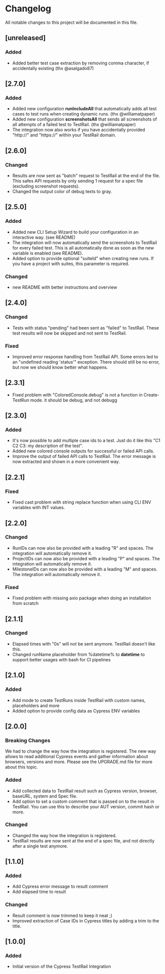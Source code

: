 # Changelog

All notable changes to this project will be documented in this file.

## [unreleased]

### Added

- Added better test case extraction by removing comma character, if accidentally existing (thx @asalgado87)

## [2.7.0]

### Added

- Added new configuration **runIncludeAll** that automatically adds all test cases to test runs when creating dynamic runs. (thx @williamatpaper)
- Added new configuration **screenshotsAll** that sends all screenshots of all attempts of a failed test to TestRail. (thx @williamatpaper)
- The integration now also works if you have accidentally provided "http://" and "https://" within your TestRail domain.

## [2.6.0]

### Changed

- Results are now sent as "batch" request to TestRail at the end of the file. This safes API requests by only sending 1 request for a spec file (excluding screenshot requests).
- Changed the output color of debug texts to gray.

## [2.5.0]

### Added

- Added new CLI Setup Wizard to build your configuration in an interactive way. (see README)
- The integration will now automatically send the screenshots to TestRail for every failed test. This is all automatically done as soon as the new variable is enabled (see README).
- Added option to provide optional "suiteId" when creating new runs. If you have a project with suites, this parameter is required.

### Changed

- new README with better instructions and overview

## [2.4.0]

### Changed

- Tests with status "pending" had been sent as "failed" to TestRail. These test results will now be skipped and not sent to TestRail.

### Fixed

- Improved error response handling from TestRail API. Some errors led to an "undefined reading 'status'" exception. There should still be no error, but now we should know better what happens.

## [2.3.1]

- Fixed problem with "ColoredConsole.debug" is not a function in Create-TestRun mode. it should be debug, and not debugg

## [2.3.0]

### Added

- It's now possible to add multiple case ids to a test. Just do it like this "C1 C2 C3: my description of the test".
- Added new colored console outputs for successful or failed API calls.
- Improve the output of failed API calls to TestRail. The error message is now extracted and shown in a more convenient way.

## [2.2.1]

### Fixed

- Fixed cast problem with string replace function when using CLI ENV variables with INT values.

## [2.2.0]

### Changed

- RunIDs can now also be provided with a leading "R" and spaces. The integration will automatically remove it.
- ProjectIDs can now also be provided with a leading "P" and spaces. The integration will automatically remove it.
- MilestoneIDs can now also be provided with a leading "M" and spaces. The integration will automatically remove it.

### Fixed

- Fixed problem with missing axio package when doing an installation from scratch

## [2.1.1]

### Changed

- Elapsed times with "0s" will not be sent anymore. TestRail doesn't like this.
- Changed runName placeholder from %datetime% to __datetime__ to support better usages with bash for CI pipelines

## [2.1.0]

### Added

- Add mode to create TestRuns inside TestRail with custom names, placeholders and more
- Added option to provide config data as Cypress ENV variables

## [2.0.0]

### Breaking Changes

We had to change the way how the integration is registered.
The new way allows to read additional Cypress events and gather information about browsers, versions and more.
Please see the UPGRADE.md file for more about this topic.

### Added

- Add collected data to TestRail result such as Cypress version, browser, baseURL, system and Spec file.
- Add option to set a custom comment that is passed on to the result in TestRail. You can use this to describe your AUT version, commit hash or more.

### Changed

- Changed the way how the integration is registered.
- TestRail results are now sent at the end of a spec file, and not directly after a single test anymore.

## [1.1.0]

### Added

- Add Cypress error message to result comment
- Add elapsed time to result

### Changed

- Result comment is now trimmed to keep it neat ;)
- Improved extraction of Case IDs in Cypress titles by adding a trim to the title.

## [1.0.0]

### Added

- Initial version of the Cypress TestRail Integration
